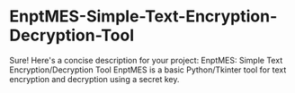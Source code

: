 # EnptMES-Simple-Text-Encryption-Decryption-Tool
 Sure! Here's a concise description for your project:  EnptMES: Simple Text Encryption/Decryption Tool EnptMES is a basic Python/Tkinter tool for text encryption and decryption using a secret key.
